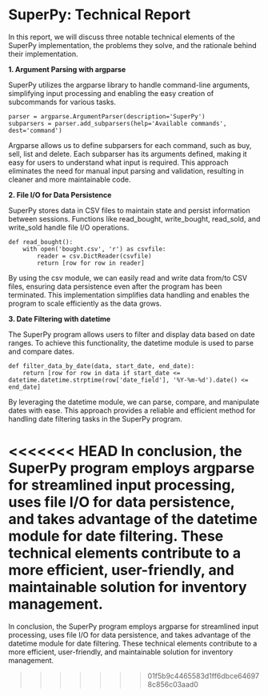 # SuperPy: Technical Report

In this report, we will discuss three notable technical elements of the SuperPy implementation, the problems they solve, and the rationale behind their implementation.

**1. Argument Parsing with argparse**

SuperPy utilizes the argparse library to handle command-line arguments, simplifying input processing and enabling the easy creation of subcommands for various tasks.

```
parser = argparse.ArgumentParser(description='SuperPy')
subparsers = parser.add_subparsers(help='Available commands', dest='command')
```

Argparse allows us to define subparsers for each command, such as buy, sell, list and delete. Each subparser has its arguments defined, making it easy for users to understand what input is required. This approach eliminates the need for manual input parsing and validation, resulting in cleaner and more maintainable code.

**2. File I/O for Data Persistence**

SuperPy stores data in CSV files to maintain state and persist information between sessions. Functions like read_bought, write_bought, read_sold, and write_sold handle file I/O operations.

```
def read_bought():
    with open('bought.csv', 'r') as csvfile:
        reader = csv.DictReader(csvfile)
        return [row for row in reader]
```

By using the csv module, we can easily read and write data from/to CSV files, ensuring data persistence even after the program has been terminated. This implementation simplifies data handling and enables the program to scale efficiently as the data grows.

**3. Date Filtering with datetime**

The SuperPy program allows users to filter and display data based on date ranges. To achieve this functionality, the datetime module is used to parse and compare dates.

```
def filter_data_by_date(data, start_date, end_date):
    return [row for row in data if start_date <= datetime.datetime.strptime(row['date_field'], '%Y-%m-%d').date() <= end_date]
```

By leveraging the datetime module, we can parse, compare, and manipulate dates with ease. This approach provides a reliable and efficient method for handling date filtering tasks in the SuperPy program.

<<<<<<< HEAD
In conclusion, the SuperPy program employs argparse for streamlined input processing, uses file I/O for data persistence, and takes advantage of the datetime module for date filtering. These technical elements contribute to a more efficient, user-friendly, and maintainable solution for inventory management.
=======
In conclusion, the SuperPy program employs argparse for streamlined input processing, uses file I/O for data persistence, and takes advantage of the datetime module for date filtering. These technical elements contribute to a more efficient, user-friendly, and maintainable solution for inventory management.
>>>>>>> 01f5b9c4465583d1ff6dbce646978c856c03aad0

